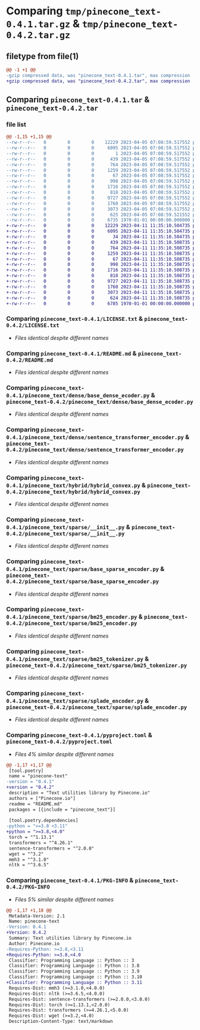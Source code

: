 # Comparing `tmp/pinecone_text-0.4.1.tar.gz` & `tmp/pinecone_text-0.4.2.tar.gz`

## filetype from file(1)

```diff
@@ -1 +1 @@
-gzip compressed data, was "pinecone_text-0.4.1.tar", max compression
+gzip compressed data, was "pinecone_text-0.4.2.tar", max compression
```

## Comparing `pinecone_text-0.4.1.tar` & `pinecone_text-0.4.2.tar`

### file list

```diff
@@ -1,15 +1,15 @@
--rw-r--r--   0        0        0    12229 2023-04-05 07:08:59.517552 pinecone_text-0.4.1/LICENSE.txt
--rw-r--r--   0        0        0     6095 2023-04-05 07:08:59.517552 pinecone_text-0.4.1/README.md
--rw-r--r--   0        0        0        1 2023-04-05 07:08:59.517552 pinecone_text-0.4.1/pinecone_text/__init__.py
--rw-r--r--   0        0        0      439 2023-04-05 07:08:59.517552 pinecone_text-0.4.1/pinecone_text/dense/__init__.py
--rw-r--r--   0        0        0      764 2023-04-05 07:08:59.517552 pinecone_text-0.4.1/pinecone_text/dense/base_dense_ecoder.py
--rw-r--r--   0        0        0     1259 2023-04-05 07:08:59.517552 pinecone_text-0.4.1/pinecone_text/dense/sentence_transformer_encoder.py
--rw-r--r--   0        0        0       67 2023-04-05 07:08:59.517552 pinecone_text-0.4.1/pinecone_text/hybrid/__init__.py
--rw-r--r--   0        0        0      998 2023-04-05 07:08:59.517552 pinecone_text-0.4.1/pinecone_text/hybrid/hybrid_convex.py
--rw-r--r--   0        0        0     1716 2023-04-05 07:08:59.517552 pinecone_text-0.4.1/pinecone_text/sparse/__init__.py
--rw-r--r--   0        0        0      818 2023-04-05 07:08:59.517552 pinecone_text-0.4.1/pinecone_text/sparse/base_sparse_encoder.py
--rw-r--r--   0        0        0     9727 2023-04-05 07:08:59.517552 pinecone_text-0.4.1/pinecone_text/sparse/bm25_encoder.py
--rw-r--r--   0        0        0     1760 2023-04-05 07:08:59.517552 pinecone_text-0.4.1/pinecone_text/sparse/bm25_tokenizer.py
--rw-r--r--   0        0        0     3073 2023-04-05 07:08:59.517552 pinecone_text-0.4.1/pinecone_text/sparse/splade_encoder.py
--rw-r--r--   0        0        0      625 2023-04-05 07:08:59.521552 pinecone_text-0.4.1/pyproject.toml
--rw-r--r--   0        0        0     6735 1970-01-01 00:00:00.000000 pinecone_text-0.4.1/PKG-INFO
+-rw-r--r--   0        0        0    12229 2023-04-11 11:35:10.504735 pinecone_text-0.4.2/LICENSE.txt
+-rw-r--r--   0        0        0     6095 2023-04-11 11:35:10.504735 pinecone_text-0.4.2/README.md
+-rw-r--r--   0        0        0       34 2023-04-11 11:35:10.504735 pinecone_text-0.4.2/pinecone_text/__init__.py
+-rw-r--r--   0        0        0      439 2023-04-11 11:35:10.508735 pinecone_text-0.4.2/pinecone_text/dense/__init__.py
+-rw-r--r--   0        0        0      764 2023-04-11 11:35:10.508735 pinecone_text-0.4.2/pinecone_text/dense/base_dense_ecoder.py
+-rw-r--r--   0        0        0     1259 2023-04-11 11:35:10.508735 pinecone_text-0.4.2/pinecone_text/dense/sentence_transformer_encoder.py
+-rw-r--r--   0        0        0       67 2023-04-11 11:35:10.508735 pinecone_text-0.4.2/pinecone_text/hybrid/__init__.py
+-rw-r--r--   0        0        0      998 2023-04-11 11:35:10.508735 pinecone_text-0.4.2/pinecone_text/hybrid/hybrid_convex.py
+-rw-r--r--   0        0        0     1716 2023-04-11 11:35:10.508735 pinecone_text-0.4.2/pinecone_text/sparse/__init__.py
+-rw-r--r--   0        0        0      818 2023-04-11 11:35:10.508735 pinecone_text-0.4.2/pinecone_text/sparse/base_sparse_encoder.py
+-rw-r--r--   0        0        0     9727 2023-04-11 11:35:10.508735 pinecone_text-0.4.2/pinecone_text/sparse/bm25_encoder.py
+-rw-r--r--   0        0        0     1760 2023-04-11 11:35:10.508735 pinecone_text-0.4.2/pinecone_text/sparse/bm25_tokenizer.py
+-rw-r--r--   0        0        0     3073 2023-04-11 11:35:10.508735 pinecone_text-0.4.2/pinecone_text/sparse/splade_encoder.py
+-rw-r--r--   0        0        0      624 2023-04-11 11:35:10.508735 pinecone_text-0.4.2/pyproject.toml
+-rw-r--r--   0        0        0     6785 1970-01-01 00:00:00.000000 pinecone_text-0.4.2/PKG-INFO
```

### Comparing `pinecone_text-0.4.1/LICENSE.txt` & `pinecone_text-0.4.2/LICENSE.txt`

 * *Files identical despite different names*

### Comparing `pinecone_text-0.4.1/README.md` & `pinecone_text-0.4.2/README.md`

 * *Files identical despite different names*

### Comparing `pinecone_text-0.4.1/pinecone_text/dense/base_dense_ecoder.py` & `pinecone_text-0.4.2/pinecone_text/dense/base_dense_ecoder.py`

 * *Files identical despite different names*

### Comparing `pinecone_text-0.4.1/pinecone_text/dense/sentence_transformer_encoder.py` & `pinecone_text-0.4.2/pinecone_text/dense/sentence_transformer_encoder.py`

 * *Files identical despite different names*

### Comparing `pinecone_text-0.4.1/pinecone_text/hybrid/hybrid_convex.py` & `pinecone_text-0.4.2/pinecone_text/hybrid/hybrid_convex.py`

 * *Files identical despite different names*

### Comparing `pinecone_text-0.4.1/pinecone_text/sparse/__init__.py` & `pinecone_text-0.4.2/pinecone_text/sparse/__init__.py`

 * *Files identical despite different names*

### Comparing `pinecone_text-0.4.1/pinecone_text/sparse/base_sparse_encoder.py` & `pinecone_text-0.4.2/pinecone_text/sparse/base_sparse_encoder.py`

 * *Files identical despite different names*

### Comparing `pinecone_text-0.4.1/pinecone_text/sparse/bm25_encoder.py` & `pinecone_text-0.4.2/pinecone_text/sparse/bm25_encoder.py`

 * *Files identical despite different names*

### Comparing `pinecone_text-0.4.1/pinecone_text/sparse/bm25_tokenizer.py` & `pinecone_text-0.4.2/pinecone_text/sparse/bm25_tokenizer.py`

 * *Files identical despite different names*

### Comparing `pinecone_text-0.4.1/pinecone_text/sparse/splade_encoder.py` & `pinecone_text-0.4.2/pinecone_text/sparse/splade_encoder.py`

 * *Files identical despite different names*

### Comparing `pinecone_text-0.4.1/pyproject.toml` & `pinecone_text-0.4.2/pyproject.toml`

 * *Files 4% similar despite different names*

```diff
@@ -1,17 +1,17 @@
 [tool.poetry]
 name = "pinecone-text"
-version = "0.4.1"
+version = "0.4.2"
 description = "Text utilities library by Pinecone.io"
 authors = ["Pinecone.io"]
 readme = "README.md"
 packages = [{include = "pinecone_text"}]
 
 [tool.poetry.dependencies]
-python = ">=3.8 <3.11"
+python = ">=3.8,<4.0"
 torch = "^1.13.1"
 transformers = "^4.26.1"
 sentence-transformers = "^2.0.0"
 wget = "^3.2"
 mmh3 = "^3.1.0"
 nltk = "^3.6.5"
```

### Comparing `pinecone_text-0.4.1/PKG-INFO` & `pinecone_text-0.4.2/PKG-INFO`

 * *Files 5% similar despite different names*

```diff
@@ -1,17 +1,18 @@
 Metadata-Version: 2.1
 Name: pinecone-text
-Version: 0.4.1
+Version: 0.4.2
 Summary: Text utilities library by Pinecone.io
 Author: Pinecone.io
-Requires-Python: >=3.8,<3.11
+Requires-Python: >=3.8,<4.0
 Classifier: Programming Language :: Python :: 3
 Classifier: Programming Language :: Python :: 3.8
 Classifier: Programming Language :: Python :: 3.9
 Classifier: Programming Language :: Python :: 3.10
+Classifier: Programming Language :: Python :: 3.11
 Requires-Dist: mmh3 (>=3.1.0,<4.0.0)
 Requires-Dist: nltk (>=3.6.5,<4.0.0)
 Requires-Dist: sentence-transformers (>=2.0.0,<3.0.0)
 Requires-Dist: torch (>=1.13.1,<2.0.0)
 Requires-Dist: transformers (>=4.26.1,<5.0.0)
 Requires-Dist: wget (>=3.2,<4.0)
 Description-Content-Type: text/markdown
```


